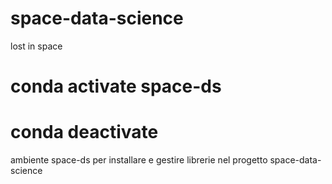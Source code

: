 # space-data-science
lost in space

# conda activate space-ds
# conda deactivate
ambiente space-ds per installare e gestire librerie nel progetto space-data-science